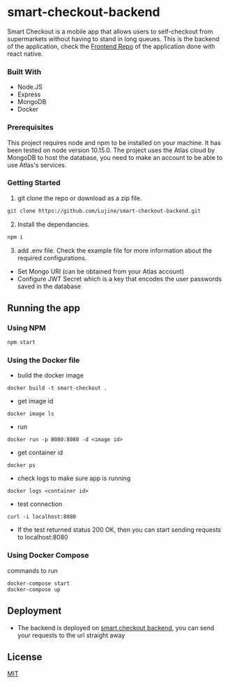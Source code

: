 # smart-checkout-backend

Smart Checkout is a mobile app that allows users to self-checkout from supermarkets without having to stand in long queues. This is the backend of the application, check the [Frontend Repo](https://github.com/Lujine/smart-checkout-frontend "Frontend application repo") of the application done with react native.

### Built With
- Node.JS
- Express
- MongoDB
- Docker

### Prerequisites
This project requires node and npm to be installed on your machine. It has been tested on node version 10.15.0. The project uses the Atlas cloud by MongoDB to host the database, you need to make an account to be able to use Atlas's services.

### Getting Started
1. git clone the repo or download as a zip file.
```bash
git clone https://github.com/Lujine/smart-checkout-backend.git
```
2. Install the dependancies.
```sh
npm i
```
3. add .env file. Check the example file for more information about the required configurations.
- Set Mongo URI (can be obtained from your Atlas account)
- Configure JWT Secret which is a key that encodes the user passwords saved in the database

## Running the app

### Using NPM
```sh
npm start
```

### Using the Docker file
- build the docker image
```docker
docker build -t smart-checkout .
```
- get image id
```docker
docker image ls
```
- run
```docker
docker run -p 8080:8080 -d <image id>
```
- get container id
```docker
docker ps
```
- check logs to make sure app is running
```docker
docker logs <container id>
```
- test connection
```docker
curl -i localhost:8080
```
- If the test returned status 200 OK, then you can start sending requests to localhost:8080

### Using Docker Compose
commands to run
```
docker-compose start
docker-compose up
```

## Deployment
- The backend is deployed on [smart checkout backend](https://smartcheckoutbackend.herokuapp.com "Smart Checkout Backend"), you can send your requests to the url straight away

## License
[MIT](https://choosealicense.com/licenses/mit/)

